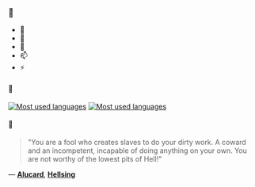 ### 👋

- 🔭
- 🌱
- 💬
- 📫
- ⚡

#### 🧏

[![Most used languages](https://github-readme-stats-aynah.vercel.app/api/top-langs/?username=aynh&theme=solarized-dark&langs_count=6&layout=compact&hide_title=true)](https://github.com/anuraghazra/github-readme-stats#gh-dark-mode-only)
[![Most used languages](https://github-readme-stats-aynah.vercel.app/api/top-langs/?username=aynh&theme=solarized-light&langs_count=6&layout=compact&hide_title=true)](https://github.com/anuraghazra/github-readme-stats#gh-light-mode-only)

#### 💬

> "You are a fool who creates slaves to do your dirty work. A coward and an incompetent, incapable of doing anything on your own. You are not worthy of the lowest pits of Hell!"

&mdash; [**Alucard**](https://myanimelist.net/character.php?q=Alucard&cat=character), [**Hellsing**](https://myanimelist.net/search/all?q=Hellsing&cat=all)
